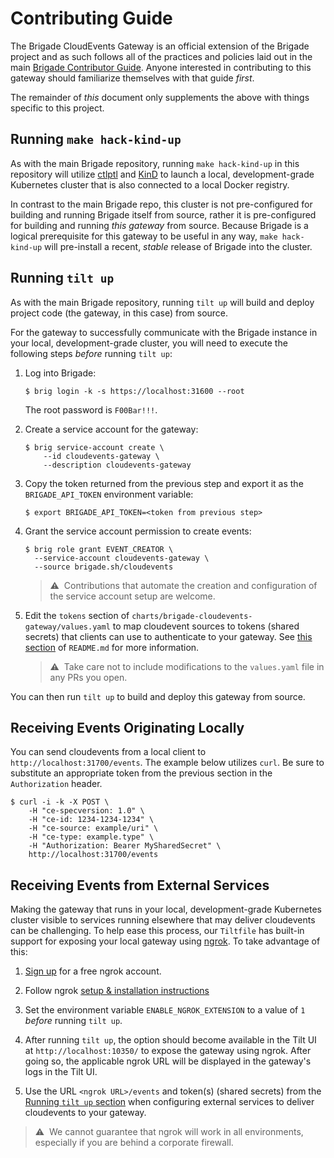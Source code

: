 # Contributing Guide

The Brigade CloudEvents Gateway is an official extension of the Brigade project
and as such follows all of the practices and policies laid out in the main
[Brigade Contributor Guide](https://docs.brigade.sh/topics/contributor-guide/).
Anyone interested in contributing to this gateway should familiarize themselves
with that guide _first_.

The remainder of _this_ document only supplements the above with things specific
to this project.

## Running `make hack-kind-up`

As with the main Brigade repository, running `make hack-kind-up` in this
repository will utilize [ctlptl](https://github.com/tilt-dev/ctlptl) and
[KinD](https://kind.sigs.k8s.io/) to launch a local, development-grade
Kubernetes cluster that is also connected to a local Docker registry.

In contrast to the main Brigade repo, this cluster is not pre-configured for
building and running Brigade itself from source, rather it is pre-configured for
building and running _this gateway_ from source. Because Brigade is a logical
prerequisite for this gateway to be useful in any way, `make hack-kind-up` will
pre-install a recent, _stable_ release of Brigade into the cluster.

## Running `tilt up`

As with the main Brigade repository, running `tilt up` will build and deploy
project code (the gateway, in this case) from source.

For the gateway to successfully communicate with the Brigade instance in your
local, development-grade cluster, you will need to execute the following steps
_before_ running `tilt up`:

1. Log into Brigade:

   ```shell
   $ brig login -k -s https://localhost:31600 --root
   ```

   The root password is `F00Bar!!!`.

1. Create a service account for the gateway:

   ```shell
   $ brig service-account create \
       --id cloudevents-gateway \
       --description cloudevents-gateway
   ```

1. Copy the token returned from the previous step and export it as the
   `BRIGADE_API_TOKEN` environment variable:

   ```shell
   $ export BRIGADE_API_TOKEN=<token from previous step>
   ```

1. Grant the service account permission to create events:

   ```shell
   $ brig role grant EVENT_CREATOR \
     --service-account cloudevents-gateway \
     --source brigade.sh/cloudevents
   ```

   > ⚠️&nbsp;&nbsp;Contributions that automate the creation and configuration of
   > the service account setup are welcome.

1. Edit the `tokens` section of `charts/brigade-cloudevents-gateway/values.yaml`
   to map cloudevent sources to tokens (shared secrets) that clients can use to
   authenticate to your gateway. See
   [this section](./README.md#2-install-the-cloudevents-gateway) of `README.md`
   for more information.

   > ⚠️&nbsp;&nbsp;Take care not to include modifications to the `values.yaml`
   > file in any PRs you open.

You can then run `tilt up` to build and deploy this gateway from source.

## Receiving Events Originating Locally

You can send cloudevents from a local client to `http://localhost:31700/events`.
The example below utilizes `curl`. Be sure to substitute an appropriate token
from the previous section in the `Authorization` header.

```shell
$ curl -i -k -X POST \
    -H "ce-specversion: 1.0" \
    -H "ce-id: 1234-1234-1234" \
    -H "ce-source: example/uri" \
    -H "ce-type: example.type" \
    -H "Authorization: Bearer MySharedSecret" \
    http://localhost:31700/events
```

## Receiving Events from External Services

Making the gateway that runs in your local, development-grade Kubernetes cluster
visible to services running elsewhere that may deliver cloudevents can be
challenging. To help ease this process, our `Tiltfile` has built-in support for
exposing your local gateway using [ngrok](https://ngrok.com/). To take advantage
of this:

1. [Sign up](https://dashboard.ngrok.com/signup) for a free ngrok account.

1. Follow ngrok
   [setup & installation instructions](https://dashboard.ngrok.com/get-started/setup)

1. Set the environment variable `ENABLE_NGROK_EXTENSION` to a value of `1`
   _before_ running `tilt up`.

1. After running `tilt up`, the option should become available in the Tilt UI at
  `http://localhost:10350/` to expose the gateway using ngrok. After going so,
   the applicable ngrok URL will be displayed in the gateway's logs in the Tilt
   UI.

1. Use the URL `<ngrok URL>/events` and token(s) (shared secrets) from the
   [Running `tilt up` section](#running-tilt-up) when configuring external
   services to deliver cloudevents to your gateway.

> ⚠️&nbsp;&nbsp;We cannot guarantee that ngrok will work in all environments,
> especially if you are behind a corporate firewall.
